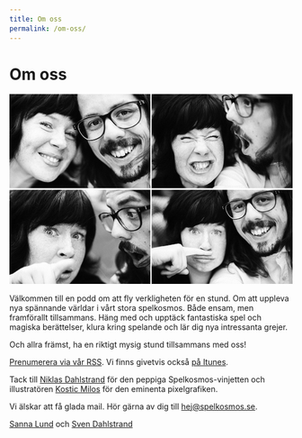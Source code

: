 ```yaml
---
title: Om oss
permalink: /om-oss/
---
```


# Om oss

<img src="/images/sannaochsven.jpg" alt="Sanna och Sven">

Välkommen till en podd om att fly verkligheten för en stund. Om att uppleva nya spännande världar i vårt stora spelkosmos. Både ensam, men framförallt tillsammans. Häng med och upptäck fantastiska spel och magiska berättelser, klura kring spelande och lär dig nya intressanta grejer.

Och allra främst, ha en riktigt mysig stund tillsammans med oss!

[Prenumerera via vår RSS][5]. Vi finns givetvis också [på Itunes][6].

Tack till [Niklas Dahlstrand][4] för den peppiga Spelkosmos-vinjetten och illustratören [Kostic Milos][3] för den eminenta pixelgrafiken.

Vi älskar att få glada mail. Hör gärna av dig till <hej@spelkosmos.se>.

[Sanna Lund][1] och [Sven Dahlstrand][2]

[1]: http://sannalund.se
[2]: https://svendahlstrand.se
[3]: https://www.fiverr.com/harveydentmd
[4]: https://soundcloud.com/chetreo
[5]: http://spelkosmos.se/itunes.rss
[6]: https://itunes.apple.com/se/podcast/spelkosmos/id1074034373
